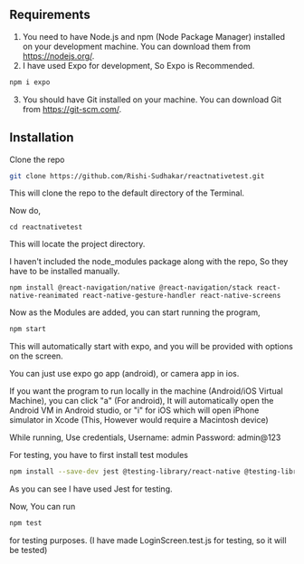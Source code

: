 ## Requirements

1. You need to have Node.js and npm (Node Package Manager) installed on your development machine. You can download them from https://nodejs.org/.
2. I have used Expo for development, So Expo is Recommended.
  ```sh
  npm i expo
  ```
3. You should have Git installed on your machine. You can download Git from https://git-scm.com/.

## Installation

Clone the repo

```sh
git clone https://github.com/Rishi-Sudhakar/reactnativetest.git
```
This will clone the repo to the default directory of the Terminal.

Now do,
```
cd reactnativetest
```
This will locate the project directory.

I haven't included the node_modules package along with the repo, So they have to be installed manually.

```
npm install @react-navigation/native @react-navigation/stack react-native-reanimated react-native-gesture-handler react-native-screens
```
Now as the Modules are added, you can start running the program,

```sh
npm start
```
This will automatically start with expo, and you will be provided with options on the screen.

You can just use expo go app (android), or camera app in ios.

If you want the program to run locally in the machine (Android/iOS Virtual Machine), you can click "a" (For android), It will automatically open the Android VM in Android studio, or "i" for iOS which will open iPhone simulator in Xcode (This, However would require a Macintosh device)

While running,
Use credentials,
Username: admin
Password: admin@123

For testing, you have to first install test modules

```sh
npm install --save-dev jest @testing-library/react-native @testing-library/jest-native
```


As you can see I have used Jest for testing.

Now, You can run 
```sh
npm test
```
for testing purposes.
(I have made LoginScreen.test.js for testing, so it will be tested)
